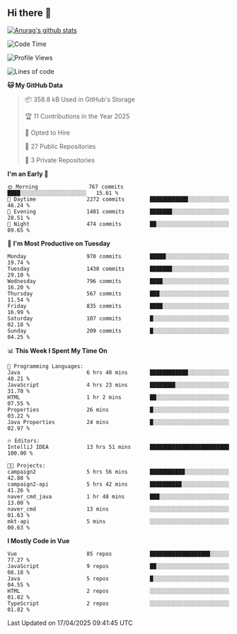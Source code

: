 ## Hi there 👋

[![Anurag's github stats](https://github-readme-stats.vercel.app/api?username=Songwonseok)](https://github.com/anuraghazra/github-readme-stats)



<!--START_SECTION:waka-->
![Code Time](http://img.shields.io/badge/Code%20Time-3%2C372%20hrs%2055%20mins-blue)

![Profile Views](http://img.shields.io/badge/Profile%20Views-0-blue)

![Lines of code](https://img.shields.io/badge/From%20Hello%20World%20I%27ve%20Written-34.8%20million%20lines%20of%20code-blue)

**🐱 My GitHub Data** 

> 📦 358.8 kB Used in GitHub's Storage 
 > 
> 🏆 11 Contributions in the Year 2025
 > 
> 💼 Opted to Hire
 > 
> 📜 27 Public Repositories 
 > 
> 🔑 3 Private Repositories 
 > 
**I'm an Early 🐤** 

```text
🌞 Morning                767 commits         ████░░░░░░░░░░░░░░░░░░░░░   15.61 % 
🌆 Daytime                2272 commits        ████████████░░░░░░░░░░░░░   46.24 % 
🌃 Evening                1401 commits        ███████░░░░░░░░░░░░░░░░░░   28.51 % 
🌙 Night                  474 commits         ██░░░░░░░░░░░░░░░░░░░░░░░   09.65 % 
```
📅 **I'm Most Productive on Tuesday** 

```text
Monday                   970 commits         █████░░░░░░░░░░░░░░░░░░░░   19.74 % 
Tuesday                  1430 commits        ███████░░░░░░░░░░░░░░░░░░   29.10 % 
Wednesday                796 commits         ████░░░░░░░░░░░░░░░░░░░░░   16.20 % 
Thursday                 567 commits         ███░░░░░░░░░░░░░░░░░░░░░░   11.54 % 
Friday                   835 commits         ████░░░░░░░░░░░░░░░░░░░░░   16.99 % 
Saturday                 107 commits         █░░░░░░░░░░░░░░░░░░░░░░░░   02.18 % 
Sunday                   209 commits         █░░░░░░░░░░░░░░░░░░░░░░░░   04.25 % 
```


📊 **This Week I Spent My Time On** 

```text
💬 Programming Languages: 
Java                     6 hrs 40 mins       ████████████░░░░░░░░░░░░░   48.21 % 
JavaScript               4 hrs 23 mins       ████████░░░░░░░░░░░░░░░░░   31.70 % 
HTML                     1 hr 2 mins         ██░░░░░░░░░░░░░░░░░░░░░░░   07.55 % 
Properties               26 mins             █░░░░░░░░░░░░░░░░░░░░░░░░   03.22 % 
Java Properties          24 mins             █░░░░░░░░░░░░░░░░░░░░░░░░   02.97 % 

🔥 Editors: 
IntelliJ IDEA            13 hrs 51 mins      █████████████████████████   100.00 % 

🐱‍💻 Projects: 
campaign2                5 hrs 56 mins       ███████████░░░░░░░░░░░░░░   42.88 % 
campaign2-api            5 hrs 42 mins       ██████████░░░░░░░░░░░░░░░   41.26 % 
naver_cmd_java           1 hr 48 mins        ███░░░░░░░░░░░░░░░░░░░░░░   13.00 % 
naver_cmd                13 mins             ░░░░░░░░░░░░░░░░░░░░░░░░░   01.63 % 
mkt-api                  5 mins              ░░░░░░░░░░░░░░░░░░░░░░░░░   00.63 % 
```

**I Mostly Code in Vue** 

```text
Vue                      85 repos            ███████████████████░░░░░░   77.27 % 
JavaScript               9 repos             ██░░░░░░░░░░░░░░░░░░░░░░░   08.18 % 
Java                     5 repos             █░░░░░░░░░░░░░░░░░░░░░░░░   04.55 % 
HTML                     2 repos             ░░░░░░░░░░░░░░░░░░░░░░░░░   01.82 % 
TypeScript               2 repos             ░░░░░░░░░░░░░░░░░░░░░░░░░   01.82 % 
```




 Last Updated on 17/04/2025 09:41:45 UTC
<!--END_SECTION:waka-->
